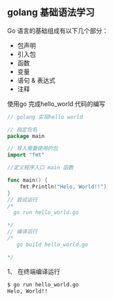 ## golang 基础语法学习

Go 语言的基础组成有以下几个部分：

- 包声明
- 引入包
- 函数
- 变量
- 语句 & 表达式
- 注释

使用go 完成hello_world 代码的编写

```go
// golang 实现hello world

// 指定包名
package main 

// 导入需要使用的包
import "fmt"

//定义程序入口 main 函数

func main() {
	fmt.Println("Helo, World!!")
}
// 尝试运行
/*
  go run hello_world.go

*/
// 编译运行
/*
   go build hello_world.go

*/
```

1、 在终端编译运行

```bash
$ go run hello_world.go 
Helo, World!!
```

